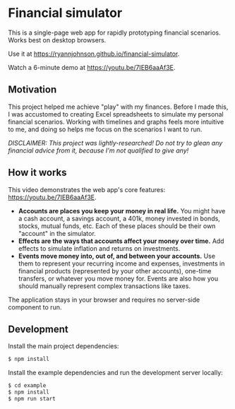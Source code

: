 # Financial simulator

This is a single-page web app for rapidly prototyping financial scenarios. Works
best on desktop browsers.

Use it at <https://ryannjohnson.github.io/financial-simulator>.

Watch a 6-minute demo at <https://youtu.be/7IEB6aaAf3E>.

## Motivation

This project helped me achieve "play" with my finances. Before I made this, I
was accustomed to creating Excel spreadsheets to simulate my personal financial
scenarios. Working with timelines and graphs feels more intuitive to me, and
doing so helps me focus on the scenarios I want to run.

_DISCLAIMER: This project was lightly-researched! Do not try to glean any
financial advice from it, because I'm not qualified to give any!_

## How it works

This video demonstrates the web app's core features:
<https://youtu.be/7IEB6aaAf3E>.

- **Accounts are places you keep your money in real life.** You might have a
  cash account, a savings account, a 401k, money invested in bonds, stocks,
  mutual funds, etc. Each of these places should be their own "account" in the
  simulator.
- **Effects are the ways that accounts affect your money over time.** Add
  effects to simulate inflation and returns on investments.
- **Events move money into, out of, and between your accounts.** Use them to
  represent your recurring income and expenses, investments in financial
  products (represented by your other accounts), one-time transfers, or whatever
  you move money for. Events are also how you should manually represent complex
  transactions like taxes.

The application stays in your browser and requires no server-side component to
run.

## Development

Install the main project dependencies:

```bash
$ npm install
```

Install the example dependencies and run the development server locally:

```bash
$ cd example
$ npm install
$ npm run start
```
